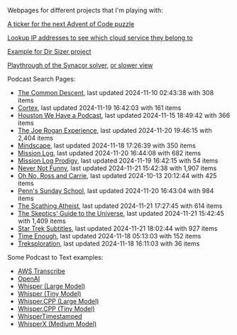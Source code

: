Webpages for different projects that I'm playing with:

[A ticker for the next Advent of Code puzzle](https://seligman.github.io/aoc_ticker.html)

[Lookup IP addresses to see which cloud service they belong to](https://seligman.github.io/cloud-ips/index.html)

[Example for Dir Sizer project](https://seligman.github.io/dir_sizer/cost_example.html)

[Playthrough of the Synacor solver](https://seligman.github.io/synacor/run_script_speed.html), [or slower view](https://seligman.github.io/synacor/run_script.html)

Podcast Search Pages:
<!-- Podcasts Start -->
* [The Common Descent](https://seligman.github.io/podcasts/common_descent/common_descent.html), last updated 2024-11-10 02:43:38 with 308 items
* [Cortex](https://seligman.github.io/podcasts/cortex_pod/cortex_pod.html), last updated 2024-11-19 16:42:03 with 161 items
* [Houston We Have a Podcast](https://seligman.github.io/podcasts/houston_we_have_a_podcast/houston_we_have_a_podcast.html), last updated 2024-11-15 18:49:42 with 366 items
* [The Joe Rogan Experience](https://seligman.github.io/podcasts/jre/jre.html), last updated 2024-11-20 19:46:15 with 2,404 items
* [Mindscape](https://seligman.github.io/podcasts/mindscape/mindscape.html), last updated 2024-11-18 17:26:39 with 350 items
* [Mission Log](https://seligman.github.io/podcasts/mission_log/mission_log.html), last updated 2024-11-20 16:44:08 with 682 items
* [Mission Log Prodigy](https://seligman.github.io/podcasts/ml_prodigy/ml_prodigy.html), last updated 2024-11-19 16:42:15 with 54 items
* [Never Not Funny](https://seligman.github.io/podcasts/nevernotfunny/nevernotfunny.html), last updated 2024-11-21 15:42:38 with 1,907 items
* [Oh No, Ross and Carrie](https://seligman.github.io/podcasts/oh_no/oh_no.html), last updated 2024-10-13 20:12:44 with 425 items
* [Penn's Sunday School](https://seligman.github.io/podcasts/penn_sunday_school/penn_sunday_school.html), last updated 2024-11-20 16:43:04 with 984 items
* [The Scathing Atheist](https://seligman.github.io/podcasts/scathing/scathing.html), last updated 2024-11-21 17:27:45 with 614 items
* [The Skeptics' Guide to the Universe](https://seligman.github.io/podcasts/sgu/sgu.html), last updated 2024-11-21 15:42:45 with 1,409 items
* [Star Trek Subtitles](https://seligman.github.io/star_trek_subtitles/star_trek_subtitles.html), last updated 2024-11-21 18:02:44 with 927 items
* [Time Enough](https://seligman.github.io/podcasts/time_enough/time_enough.html), last updated 2024-11-18 05:13:03 with 152 items
* [Treksploration](https://seligman.github.io/podcasts/treksploration/treksploration.html), last updated 2024-11-18 16:11:03 with 36 items
<!-- Podcasts End -->

Some Podcast to Text examples:
* [AWS Transcribe](https://seligman.github.io/podcast_to_text/Example-Results-AWS-Transcribe.html)
* [OpenAI](https://seligman.github.io/podcast_to_text/Example-Results-OpenAI.html)
* [Whisper (Large Model)](https://seligman.github.io/podcast_to_text/Example-Results-Whisper-Large.html)
* [Whisper (Tiny Model)](https://seligman.github.io/podcast_to_text/Example-Results-Whisper-Tiny.html)
* [Whisper.CPP (Large Model)](https://seligman.github.io/podcast_to_text/Example-Results-Whisper_CPP-Large.html)
* [Whisper.CPP (Tiny Model)](https://seligman.github.io/podcast_to_text/Example-Results-Whisper_CPP-Tiny.html)
* [WhisperTimestamped](https://seligman.github.io/podcast_to_text/Example-Results-WhisperTimestamped-Medium.html)
* [WhisperX (Medium Model)](https://seligman.github.io/podcast_to_text/Example-Results-WhisperX-Medium.html)
